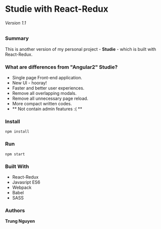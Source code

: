# Studie with React-Redux
###### Version 1.1

### Summary
This is another version of my personal project - **Studie** - which is built with React-Redux.

### What are differences from "Angular2" Studie?
* Single page Front-end application.
* New UI - hooray!
* Faster and better user experiences.
* Remove all overlapping modals.
* Remove all unnecessary page reload.
* More compact written codes.
* ** Not contain admin features :( **

### Install
```
npm install
```

### Run
```
npm start
```

### Built With

* React-Redux
* Javasript ES6
* Webpack
* Babel
* SASS

### Authors

**Trung Nguyen**
